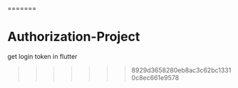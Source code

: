 
=======
# Authorization-Project
get login token in flutter
>>>>>>> 8929d3658280eb8ac3c62bc13310c8ec661e9578
